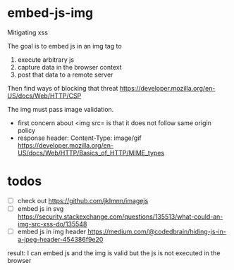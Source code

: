 # embed-js-img
Mitigating xss

The goal is to embed js in an img tag to

1. execute arbitrary js
2. capture data in the browser context
3. post that data to a remote server

Then find ways of blocking that threat
https://developer.mozilla.org/en-US/docs/Web/HTTP/CSP

The img must pass image validation.

- first concern about <img src= is that it does not follow same origin policy
- response header: Content-Type: image/gif https://developer.mozilla.org/en-US/docs/Web/HTTP/Basics_of_HTTP/MIME_types

# todos
- [ ] check out https://github.com/jklmnn/imagejs
- [ ] embed js in svg https://security.stackexchange.com/questions/135513/what-could-an-img-src-xss-do/135548
- [ ] embed js in img header https://medium.com/@codedbrain/hiding-js-in-a-jpeg-header-454386f9e20

result:
I can embed js and the img is valid but the js is not executed in the browser
